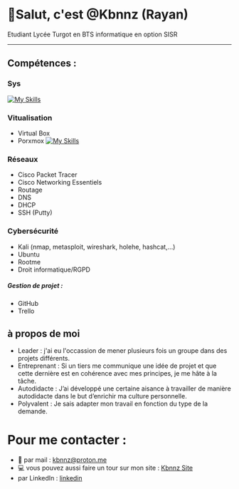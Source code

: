 # 👋Salut, c'est @Kbnnz (Rayan)

Etudiant Lycée Turgot en BTS informatique en option SISR

<hr></hr>

## Compétences :
### Sys
[![My Skills](https://skillicons.dev/icons?i=powershell,bash)](https://skillicons.dev)

### Vitualisation
- Virtual Box
- Porxmox
[![My Skills](https://skillicons.dev/icons?i=vmware,aws,docker)](https://skillicons.dev)

### Réseaux
- Cisco Packet Tracer
- Cisco Networking Essentiels
- Routage
- DNS
- DHCP
- SSH (Putty)

### Cybersécurité
- Kali (nmap, metasploit, wireshark, holehe, hashcat,...)
- Ubuntu
- Rootme
- Droit informatique/RGPD

##### Gestion de projet :
- GitHub
- Trello

## à propos de moi
- Leader : j'ai eu l'occassion de mener plusieurs fois un groupe dans des projets différents.
- Entreprenant : Si un tiers me communique une idée de projet et que cette dernière est en cohérence avec mes principes, je me hâte à la tâche.
- Autodidacte : J’ai développé une certaine aisance à travailler de manière autodidacte dans le but d’enrichir ma culture personnelle.
- Polyvalent : Je sais adapter mon travail en fonction du type de la demande.

# Pour me contacter : 
- 📩 par mail : kbnnz@proton.me
- 💻 vous pouvez aussi faire un tour sur mon site : [Kbnnz Site](https://kbnnz6.wixsite.com/kbnnz)
- par LinkedIn : [linkedin](https://www.linkedin.com/in/rayannn/)
